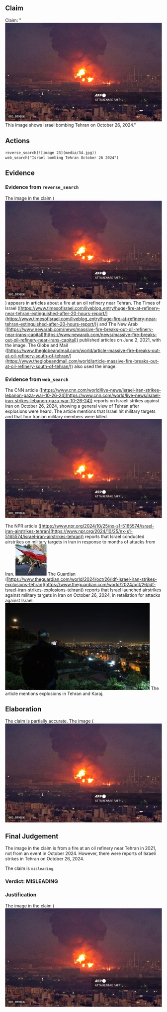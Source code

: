 ## Claim
Claim: "![image 23](media/34.jpg) This image shows Israel bombing Tehran on October 26, 2024."

## Actions
```
reverse_search(![image 23](media/34.jpg))
web_search("Israel bombing Tehran October 26 2024")
```

## Evidence
### Evidence from `reverse_search`
The image in the claim (![image 23](media/34.jpg)) appears in articles about a fire at an oil refinery near Tehran. The Times of Israel ([https://www.timesofisrael.com/liveblog_entry/huge-fire-at-refinery-near-tehran-extinguished-after-20-hours-report/](https://www.timesofisrael.com/liveblog_entry/huge-fire-at-refinery-near-tehran-extinguished-after-20-hours-report/)) and The New Arab ([https://www.newarab.com/news/massive-fire-breaks-out-oil-refinery-near-irans-capital](https://www.newarab.com/news/massive-fire-breaks-out-oil-refinery-near-irans-capital)) published articles on June 2, 2021, with the image. The Globe and Mail ([https://www.theglobeandmail.com/world/article-massive-fire-breaks-out-at-oil-refinery-south-of-tehran/](https://www.theglobeandmail.com/world/article-massive-fire-breaks-out-at-oil-refinery-south-of-tehran/)) also used the image.


### Evidence from `web_search`
The CNN article ([https://www.cnn.com/world/live-news/israel-iran-strikes-lebanon-gaza-war-10-26-24](https://www.cnn.com/world/live-news/israel-iran-strikes-lebanon-gaza-war-10-26-24)) reports on Israeli strikes against Iran on October 26, 2024, showing a general view of Tehran after explosions were heard. The article mentions that Israel hit military targets and that four Iranian military members were killed. ![image 23](media/34.jpg)

The NPR article ([https://www.npr.org/2024/10/25/nx-s1-5165574/israel-iran-airstrikes-tehran](https://www.npr.org/2024/10/25/nx-s1-5165574/israel-iran-airstrikes-tehran)) reports that Israel conducted airstrikes on military targets in Iran in response to months of attacks from Iran. ![image 1277](media/2025-07-20_10-21-1753006890-931473.jpg) The Guardian ([https://www.theguardian.com/world/2024/oct/26/idf-israel-iran-strikes-explosions-tehran](https://www.theguardian.com/world/2024/oct/26/idf-israel-iran-strikes-explosions-tehran)) reports that Israel launched airstrikes against military targets in Iran on October 26, 2024, in retaliation for attacks against Israel. ![image 1282](media/2025-07-20_10-21-1753006900-477700.jpg) The article mentions explosions in Tehran and Karaj.


## Elaboration
The claim is partially accurate. The image (![image 23](media/34.jpg)

## Final Judgement
The image in the claim is from a fire at an oil refinery near Tehran in 2021, not from an event in October 2024. However, there were reports of Israeli strikes in Tehran on October 26, 2024.

The claim is `misleading`.

### Verdict: MISLEADING

### Justification
The image in the claim (![image 23](media/34.jpg)